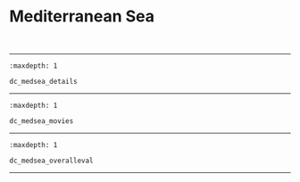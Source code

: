 # Mediterranean Sea


<span> </br> </span>

--- 

```{toctree}
:maxdepth: 1

dc_medsea_details
```

--- 


```{toctree}
:maxdepth: 1

dc_medsea_movies
```

--- 

```{toctree}
:maxdepth: 1

dc_medsea_overalleval
```


--- 

<span> </br> </span>
